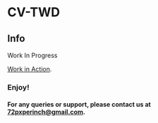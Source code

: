 # CV-TWD
## Info

Work In Progress

[Work in Action](https://github.com/user-attachments/assets/277e7a88-be7b-4671-ab1b-24eee6d22f15).

### Enjoy!

#### For any queries or support, please contact us at 72pxperinch@gmail.com.